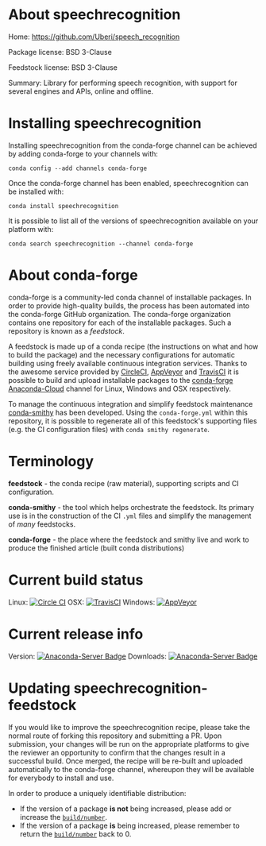 About speechrecognition
=======================

Home: https://github.com/Uberi/speech_recognition

Package license: BSD 3-Clause

Feedstock license: BSD 3-Clause

Summary: Library for performing speech recognition, with support for several engines and APIs, online and offline.



Installing speechrecognition
============================

Installing speechrecognition from the conda-forge channel can be achieved by adding conda-forge to your channels with:

```
conda config --add channels conda-forge
```

Once the conda-forge channel has been enabled, speechrecognition can be installed with:

```
conda install speechrecognition
```

It is possible to list all of the versions of speechrecognition available on your platform with:

```
conda search speechrecognition --channel conda-forge
```


About conda-forge
=================

conda-forge is a community-led conda channel of installable packages.
In order to provide high-quality builds, the process has been automated into the
conda-forge GitHub organization. The conda-forge organization contains one repository
for each of the installable packages. Such a repository is known as a *feedstock*.

A feedstock is made up of a conda recipe (the instructions on what and how to build
the package) and the necessary configurations for automatic building using freely
available continuous integration services. Thanks to the awesome service provided by
[CircleCI](https://circleci.com/), [AppVeyor](http://www.appveyor.com/)
and [TravisCI](https://travis-ci.org/) it is possible to build and upload installable
packages to the [conda-forge](https://anaconda.org/conda-forge)
[Anaconda-Cloud](http://docs.anaconda.org/) channel for Linux, Windows and OSX respectively.

To manage the continuous integration and simplify feedstock maintenance
[conda-smithy](http://github.com/conda-forge/conda-smithy) has been developed.
Using the ``conda-forge.yml`` within this repository, it is possible to regenerate all of
this feedstock's supporting files (e.g. the CI configuration files) with ``conda smithy regenerate``.


Terminology
===========

**feedstock** - the conda recipe (raw material), supporting scripts and CI configuration.

**conda-smithy** - the tool which helps orchestrate the feedstock.
                   Its primary use is in the construction of the CI ``.yml`` files
                   and simplify the management of *many* feedstocks.

**conda-forge** - the place where the feedstock and smithy live and work to
                  produce the finished article (built conda distributions)

Current build status
====================

Linux: [![Circle CI](https://circleci.com/gh/conda-forge/speechrecognition-feedstock.svg?style=svg)](https://circleci.com/gh/conda-forge/speechrecognition-feedstock)
OSX: [![TravisCI](https://travis-ci.org/conda-forge/speechrecognition-feedstock.svg?branch=master)](https://travis-ci.org/conda-forge/speechrecognition-feedstock)
Windows: [![AppVeyor](https://ci.appveyor.com/api/projects/status/github/conda-forge/speechrecognition-feedstock?svg=True)](https://ci.appveyor.com/project/conda-forge/speechrecognition-feedstock/branch/master)

Current release info
====================
Version: [![Anaconda-Server Badge](https://anaconda.org/conda-forge/speechrecognition/badges/version.svg)](https://anaconda.org/conda-forge/speechrecognition)
Downloads: [![Anaconda-Server Badge](https://anaconda.org/conda-forge/speechrecognition/badges/downloads.svg)](https://anaconda.org/conda-forge/speechrecognition)


Updating speechrecognition-feedstock
====================================

If you would like to improve the speechrecognition recipe, please take the normal
route of forking this repository and submitting a PR. Upon submission, your changes will
be run on the appropriate platforms to give the reviewer an opportunity to confirm that the
changes result in a successful build. Once merged, the recipe will be re-built and uploaded
automatically to the conda-forge channel, whereupon they will be available for everybody to
install and use.

In order to produce a uniquely identifiable distribution:
 * If the version of a package **is not** being increased, please add or increase
   the [``build/number``](http://conda.pydata.org/docs/building/meta-yaml.html#build-number-and-string).
 * If the version of a package **is** being increased, please remember to return
   the [``build/number``](http://conda.pydata.org/docs/building/meta-yaml.html#build-number-and-string)
   back to 0.
